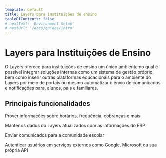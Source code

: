 ```yaml
---
template: default
title: Layers para instituições de ensino
tableOfContents: false
# nextText: 'Environment Setup'
# nextUrl: '/docs/guides/intro'
---
```


# Layers para Instituições de Ensino

O Layers oferece para instituições de ensino um único ambiente no qual é possível integrar soluções internas como um sistema de gestão próprio, bem como inserir outras plataformas educacionais para o ambiente do Layers por meio de portais ou mesmo automatizar o envio de comunicados e notificações para, alunos, pais e familiares.

## Principais funcionalidades

<docs-cards>
  <docs-card header="Hub de APIs" href="/docs/concepts/funcionalidades/hub-de-apis" icon="/docs/assets/icons/Hub.svg">
    <p>Prover informações sobre horários, frequência, cobranças e mais</p>
  </docs-card>

  <docs-card header="Sincronização de Dados" href="/docs/concepts/funcionalidades/sincronizacao-de-dados" icon="/docs/assets/icons/Data.svg">
    <p>Manter os dados do Layers atualizados com as informações do ERP</p>
  </docs-card>

  <docs-card header="Comunicação" href="/docs/concepts/funcionalidades/comunicacao" icon="/docs/assets/icons/Comunicação.svg">
    <p>Enviar comunicados para a comunidade escolar</p>
  </docs-card>

  <docs-card header="Login Federado" href="/docs/concepts/funcionalidades/login-federado" icon="/docs/assets/icons/guide-theming-icon.svg">
    <p>Autenticar usuários em serviços externos como Google, Microsoft ou sua própria API</p>
  </docs-card>
</docs-cards>
